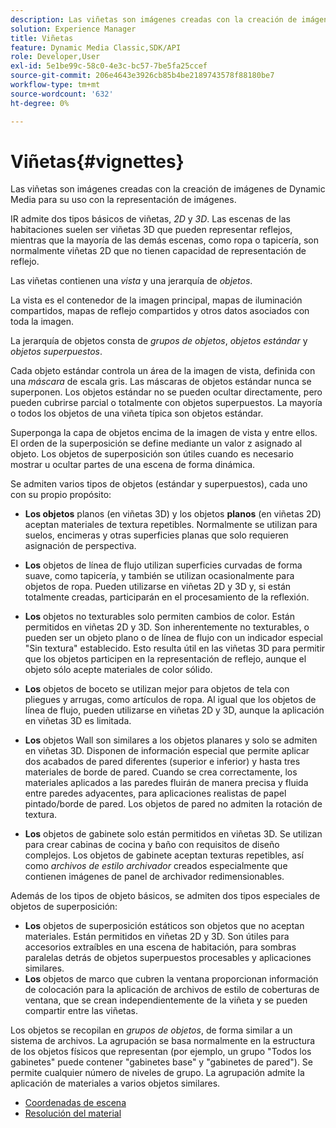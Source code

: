 ```yaml
---
description: Las viñetas son imágenes creadas con la creación de imágenes de Dynamic Media para su uso con la representación de imágenes.
solution: Experience Manager
title: Viñetas
feature: Dynamic Media Classic,SDK/API
role: Developer,User
exl-id: 5e1be99c-58c0-4e3c-bc57-7be5fa25ccef
source-git-commit: 206e4643e3926cb85b4be2189743578f88180be7
workflow-type: tm+mt
source-wordcount: '632'
ht-degree: 0%

---
```


# Viñetas{#vignettes}

Las viñetas son imágenes creadas con la creación de imágenes de Dynamic Media para su uso con la representación de imágenes.

IR admite dos tipos básicos de viñetas, *2D* y *3D*. Las escenas de las habitaciones suelen ser viñetas 3D que pueden representar reflejos, mientras que la mayoría de las demás escenas, como ropa o tapicería, son normalmente viñetas 2D que no tienen capacidad de representación de reflejo.

Las viñetas contienen una *vista* y una jerarquía de *objetos*.

La vista es el contenedor de la imagen principal, mapas de iluminación compartidos, mapas de reflejo compartidos y otros datos asociados con toda la imagen.

La jerarquía de objetos consta de *grupos de objetos*, *objetos estándar* y *objetos superpuestos*.

Cada objeto estándar controla un área de la imagen de vista, definida con una *máscara* de escala gris. Las máscaras de objetos estándar nunca se superponen. Los objetos estándar no se pueden ocultar directamente, pero pueden cubrirse parcial o totalmente con objetos superpuestos. La mayoría o todos los objetos de una viñeta típica son objetos estándar.

Superponga la capa de objetos encima de la imagen de vista y entre ellos. El orden de la superposición se define mediante un valor z asignado al objeto. Los objetos de superposición son útiles cuando es necesario mostrar u ocultar partes de una escena de forma dinámica.

Se admiten varios tipos de objetos (estándar y superpuestos), cada uno con su propio propósito:

* **Los objetos**  planos (en viñetas 3D) y los objetos  **planos**  (en viñetas 2D) aceptan materiales de textura repetibles. Normalmente se utilizan para suelos, encimeras y otras superficies planas que solo requieren asignación de perspectiva.

* **Los** objetos de línea de flujo utilizan superficies curvadas de forma suave, como tapicería, y también se utilizan ocasionalmente para objetos de ropa. Pueden utilizarse en viñetas 2D y 3D y, si están totalmente creadas, participarán en el procesamiento de la reflexión.
* **Los** objetos no texturables solo permiten cambios de color. Están permitidos en viñetas 2D y 3D. Son inherentemente no texturables, o pueden ser un objeto plano o de línea de flujo con un indicador especial &quot;Sin textura&quot; establecido. Esto resulta útil en las viñetas 3D para permitir que los objetos participen en la representación de reflejo, aunque el objeto sólo acepte materiales de color sólido.
* **Los** objetos de boceto se utilizan mejor para objetos de tela con pliegues y arrugas, como artículos de ropa. Al igual que los objetos de línea de flujo, pueden utilizarse en viñetas 2D y 3D, aunque la aplicación en viñetas 3D es limitada.
* **Los** objetos Wall son similares a los objetos planares y solo se admiten en viñetas 3D. Disponen de información especial que permite aplicar dos acabados de pared diferentes (superior e inferior) y hasta tres materiales de borde de pared. Cuando se crea correctamente, los materiales aplicados a las paredes fluirán de manera precisa y fluida entre paredes adyacentes, para aplicaciones realistas de papel pintado/borde de pared. Los objetos de pared no admiten la rotación de textura.
* **Los** objetos de gabinete solo están permitidos en viñetas 3D. Se utilizan para crear cabinas de cocina y baño con requisitos de diseño complejos. Los objetos de gabinete aceptan texturas repetibles, así como *archivos de estilo archivador* creados especialmente que contienen imágenes de panel de archivador redimensionables.

Además de los tipos de objeto básicos, se admiten dos tipos especiales de objetos de superposición:

* **Los** objetos de superposición estáticos son objetos que no aceptan materiales. Están permitidos en viñetas 2D y 3D. Son útiles para accesorios extraíbles en una escena de habitación, para sombras paralelas detrás de objetos superpuestos procesables y aplicaciones similares.
* **Los** objetos de marco que cubren la ventana proporcionan información de colocación para la aplicación de archivos de estilo de coberturas de ventana, que se crean independientemente de la viñeta y se pueden compartir entre las viñetas.

Los objetos se recopilan en *grupos de objetos*, de forma similar a un sistema de archivos. La agrupación se basa normalmente en la estructura de los objetos físicos que representan (por ejemplo, un grupo &quot;Todos los gabinetes&quot; puede contener &quot;gabinetes base&quot; y &quot;gabinetes de pared&quot;). Se permite cualquier número de niveles de grupo. La agrupación admite la aplicación de materiales a varios objetos similares.

* [Coordenadas de escena](c-ir-scene-coordinates.md)
* [Resolución del material](c-ir-material-resolution.md)

